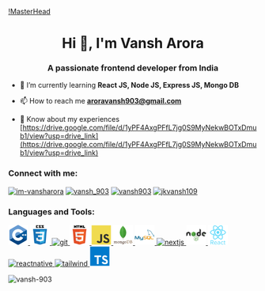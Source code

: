 [!MasterHead](https://camo.githubusercontent.com/1a57991453d1d678d5e7900323185704a26c05c0a8e6d5b4a9dcd32d5b989e68/68747470733a2f2f65312e70786675656c2e636f6d2f6465736b746f702d77616c6c70617065722f3132352f3936392f6465736b746f702d77616c6c70617065722d7765622d646576656c6f706d656e742d706f737465642d62792d73617261682d616e646572736f6e2d66756c6c2d737461636b2e6a7067)

<h1 align="center">Hi 👋, I'm Vansh Arora</h1>
<h3 align="center">A passionate frontend developer from India</h3>

- 🌱 I’m currently learning **React JS, Node JS, Express JS, Mongo DB**

- 📫 How to reach me **aroravansh903@gmail.com**

- 📄 Know about my experiences [https://drive.google.com/file/d/1yPF4AxgPFfL7jg0S9MyNekwBOTxDmub1/view?usp=drive_link](https://drive.google.com/file/d/1yPF4AxgPFfL7jg0S9MyNekwBOTxDmub1/view?usp=drive_link)

<h3 align="left">Connect with me:</h3>
<p align="left">
<a href="https://linkedin.com/in/im-vansharora" target="blank"><img align="center" src="https://raw.githubusercontent.com/rahuldkjain/github-profile-readme-generator/master/src/images/icons/Social/linked-in-alt.svg" alt="im-vansharora" height="30" width="40" /></a>
<a href="https://instagram.com/vansh__903" target="blank"><img align="center" src="https://raw.githubusercontent.com/rahuldkjain/github-profile-readme-generator/master/src/images/icons/Social/instagram.svg" alt="vansh_903" height="30" width="40" /></a>
<a href="https://www.codechef.com/users/vansh903" target="blank"><img align="center" src="https://cdn.jsdelivr.net/npm/simple-icons@3.1.0/icons/codechef.svg" alt="vansh903" height="30" width="40" /></a>
<a href="https://www.leetcode.com/jkvansh109" target="blank"><img align="center" src="https://raw.githubusercontent.com/rahuldkjain/github-profile-readme-generator/master/src/images/icons/Social/leet-code.svg" alt="jkvansh109" height="30" width="40" /></a>
</p>

<h3 align="left">Languages and Tools:</h3>
<p align="left"> <a href="https://www.w3schools.com/cpp/" target="_blank" rel="noreferrer"> <img src="https://raw.githubusercontent.com/devicons/devicon/master/icons/cplusplus/cplusplus-original.svg" alt="cplusplus" width="40" height="40"/> </a> <a href="https://www.w3schools.com/css/" target="_blank" rel="noreferrer"> <img src="https://raw.githubusercontent.com/devicons/devicon/master/icons/css3/css3-original-wordmark.svg" alt="css3" width="40" height="40"/> </a> <a href="https://git-scm.com/" target="_blank" rel="noreferrer"> <img src="https://www.vectorlogo.zone/logos/git-scm/git-scm-icon.svg" alt="git" width="40" height="40"/> </a> <a href="https://www.w3.org/html/" target="_blank" rel="noreferrer"> <img src="https://raw.githubusercontent.com/devicons/devicon/master/icons/html5/html5-original-wordmark.svg" alt="html5" width="40" height="40"/> </a> <a href="https://developer.mozilla.org/en-US/docs/Web/JavaScript" target="_blank" rel="noreferrer"> <img src="https://raw.githubusercontent.com/devicons/devicon/master/icons/javascript/javascript-original.svg" alt="javascript" width="40" height="40"/> </a> <a href="https://www.mongodb.com/" target="_blank" rel="noreferrer"> <img src="https://raw.githubusercontent.com/devicons/devicon/master/icons/mongodb/mongodb-original-wordmark.svg" alt="mongodb" width="40" height="40"/> </a> <a href="https://www.mysql.com/" target="_blank" rel="noreferrer"> <img src="https://raw.githubusercontent.com/devicons/devicon/master/icons/mysql/mysql-original-wordmark.svg" alt="mysql" width="40" height="40"/> </a> <a href="https://nextjs.org/" target="_blank" rel="noreferrer"> <img src="https://cdn.worldvectorlogo.com/logos/nextjs-2.svg" alt="nextjs" width="40" height="40"/> </a> <a href="https://nodejs.org" target="_blank" rel="noreferrer"> <img src="https://raw.githubusercontent.com/devicons/devicon/master/icons/nodejs/nodejs-original-wordmark.svg" alt="nodejs" width="40" height="40"/> </a> <a href="https://reactjs.org/" target="_blank" rel="noreferrer"> <img src="https://raw.githubusercontent.com/devicons/devicon/master/icons/react/react-original-wordmark.svg" alt="react" width="40" height="40"/> </a> <a href="https://reactnative.dev/" target="_blank" rel="noreferrer"> <img src="https://reactnative.dev/img/header_logo.svg" alt="reactnative" width="40" height="40"/> </a> <a href="https://tailwindcss.com/" target="_blank" rel="noreferrer"> <img src="https://www.vectorlogo.zone/logos/tailwindcss/tailwindcss-icon.svg" alt="tailwind" width="40" height="40"/> </a> <a href="https://www.typescriptlang.org/" target="_blank" rel="noreferrer"> <img src="https://raw.githubusercontent.com/devicons/devicon/master/icons/typescript/typescript-original.svg" alt="typescript" width="40" height="40"/> </a> </p>

<p><img align="center" src="https://github-readme-stats.vercel.app/api/top-langs?username=vansh-903&show_icons=true&locale=en&layout=compact" alt="vansh-903" /></p>
